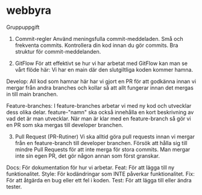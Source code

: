 # webbyra

Gruppuppgift

1. Commit-regler
   Använd meningsfulla commit-meddeladen.
   Små och frekventa commits.
   Kontrollera din kod innan du gör commits.
   Bra struktur för commit-meddelanden.

2. GitFlow
   För att effektivt se hur vi har arbetat med GitFlow kan man se vårt flöde här:
   Vi har en main där den slutgiltliga koden kommer hamna.

Develop: All kod som hamnar här har vi gjort en PR för att godkänna innan vi mergar från andra branches och
kollar så att allt fungerar innan det mergas in till main branchen.

Feature-branches: I feature-branches arbetar vi med ny kod och utvecklar dess olika delar.
feature-"namn" ska också innehålla en kort beskrivning av vad det är man utvecklar.
När man är klar med en feature-branch så gör vi en PR som ska mergas till developer branchen.

3. Pull Request (PR-Rutiner)
   Vi ska alltid göra pull requests innan vi mergar från en feature-branch till developer branchen.
   Försök att hålla sig till mindre Pull Requests för att inte merga för stora commits.
   Man mergar inte sin egen PR, det gör någon annan som först granskar.

Docs: För dokumentation för hur vi arbetar.
Feat: För att lägga till ny funktionalitet.
Style: För kodändringar som INTE påverkar funktionalitet.
Fix: För att åtgärda en bug eller ett fel i koden.
Test: För att lägga till eller ändra tester.

